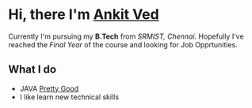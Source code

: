 # Hi, there I'm [Ankit Ved](https://www.linkedin.com/in/ankit-ved-ashm/)<br>
Currently I'm pursuing my **B.Tech** from *SRMIST, Chennai*. Hopefully I've reached the *Final Year* of the course and looking for Job Opprtunities.

## What I do
- JAVA [Pretty Good](https://www.hackerrank.com/RA1711020010042)
- I like learn new technical skills 
